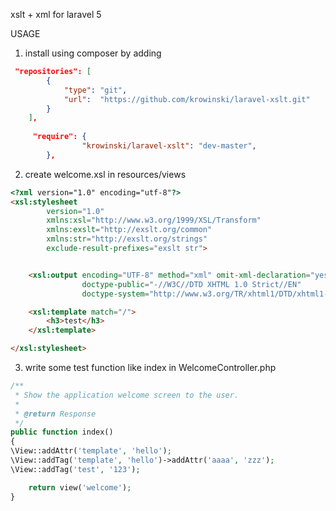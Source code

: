 xslt + xml for laravel 5

USAGE


1. install using composer by adding 
```json
 "repositories": [
        {
            "type": "git",
            "url":  "https://github.com/krowinski/laravel-xslt.git"
        }
    ],
    
     "require": {
                "krowinski/laravel-xslt": "dev-master",
        },
```

2. create welcome.xsl in resources/views
```html
<?xml version="1.0" encoding="utf-8"?>
<xsl:stylesheet
        version="1.0"
        xmlns:xsl="http://www.w3.org/1999/XSL/Transform"
        xmlns:exslt="http://exslt.org/common"
        xmlns:str="http://exslt.org/strings"
        exclude-result-prefixes="exslt str">


    <xsl:output encoding="UTF-8" method="xml" omit-xml-declaration="yes" indent="yes"
                doctype-public="-//W3C//DTD XHTML 1.0 Strict//EN"
                doctype-system="http://www.w3.org/TR/xhtml1/DTD/xhtml1-strict.dtd" cdata-section-elements="script"/>

    <xsl:template match="/">
        <h3>test</h3>
    </xsl:template>

</xsl:stylesheet>
```

3. write some test function like index in WelcomeController.php
```php
/**
 * Show the application welcome screen to the user.
 *
 * @return Response
 */
public function index()
{
\View::addAttr('template', 'hello');
\View::addTag('template', 'hello')->addAttr('aaaa', 'zzz');
\View::addTag('test', '123');

	return view('welcome');
}
```


